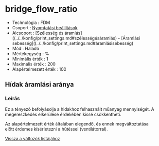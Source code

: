 # bridge\_flow\_ratio

* Technológia : FDM
* Csoport : [Nyomtatási beállítások](../../konfig/print_settings.md)
* Alcsoport : \[Szélesség és áramlás\]\(\(../../konfig/print\_settings.md\#szélességésáramlás\) -  \[Áramlási sebesség\]\(\(../../konfig/print\_settings.md\#áramlásisebesség\)
* Mód : Haladó
* Mértékegység : %
* Minimális érték :  1
* Maximális érték :  200
* Alapértelmezett érték : 100

## Hídak áramlási aránya

### Leírás

Ez a tényező befolyásolja a hidakhoz felhasznált műanyag mennyiségét. A megereszkedés elkerülése érdekében kissé csökkentheti.

Az alapértelmezett érték általában elegendő, és ennek megváltoztatása előtt érdemes kísérletezni a hűtéssel \(ventilátorral\).

[Vissza a változók listájához](/)

